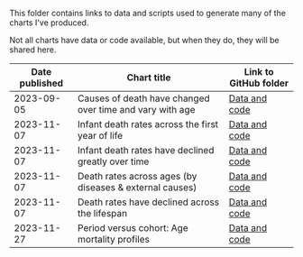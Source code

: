 This folder contains links to data and scripts used to generate many of the charts I've produced. 

Not all charts have data or code available, but when they do, they will be shared here.

| Date published  | Chart title  | Link to GitHub folder |
|------------|-------------------|-----------------------------------------|
| 2023-09-05 | Causes of death have changed over time and vary with age | [Data and code](https://github.com/owid/notebooks/tree/main/SaloniDattani/Causes-of-death/Mortality-by-cause-age-1925-1999-France) |
| 2023-11-07 | Infant death rates across the first year of life | [Data and code](https://github.com/owid/notebooks/tree/main/SaloniDattani/Child-mortality/Mortality-after-birth)   |
| 2023-11-07 | Infant death rates have declined greatly over time | [Data and code](https://github.com/owid/notebooks/tree/main/SaloniDattani/Child-mortality/Infant-mortality-over-time)   |
| 2023-11-07 | Death rates across ages (by diseases & external causes) | [Data and code](https://github.com/owid/notebooks/tree/main/SaloniDattani/Life-expectancy/Mortality-rates-diseases-vs-external)   |
| 2023-11-07 | Death rates have declined across the lifespan | [Data and code](https://github.com/owid/notebooks/tree/main/SaloniDattani/Life-expectancy/Mortality-rates-over-time-countries)   |
| 2023-11-27 | Period versus cohort: Age mortality profiles | [Data and code](https://github.com/owid/notebooks/tree/main/SaloniDattani/Life-expectancy/Period-vs-cohort-age-mortality)   |
